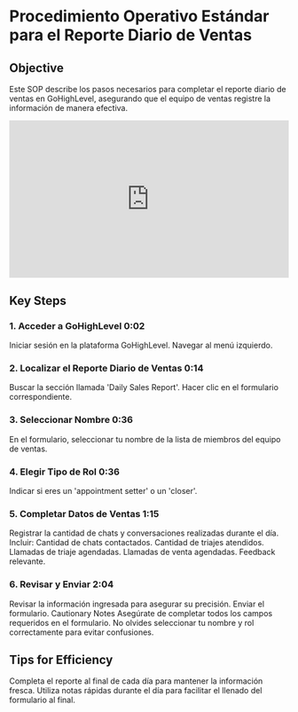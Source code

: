# Procedimiento Operativo Estándar para el Reporte Diario de Ventas
## Objective
Este SOP describe los pasos necesarios para completar el reporte diario de ventas en GoHighLevel, asegurando que el equipo de ventas registre la información de manera efectiva.

<div style="position: relative; padding-bottom: 56.25%; height: 0;"><iframe src="https://www.loom.com/embed/46a230cfbdd44d7fac433a77697c935c?sid=9f20a0c9-44ff-4da2-8509-2f11af0e3a98" frameborder="0" webkitallowfullscreen mozallowfullscreen allowfullscreen style="position: absolute; top: 0; left: 0; width: 100%; height: 100%;"></iframe></div>

## Key Steps
 
### 1. Acceder a GoHighLevel 0:02

Iniciar sesión en la plataforma GoHighLevel.
Navegar al menú izquierdo.
 
### 2. Localizar el Reporte Diario de Ventas 0:14

Buscar la sección llamada 'Daily Sales Report'.
Hacer clic en el formulario correspondiente.
 
### 3. Seleccionar Nombre 0:36

En el formulario, seleccionar tu nombre de la lista de miembros del equipo de ventas.
 
### 4. Elegir Tipo de Rol 0:36

Indicar si eres un 'appointment setter' o un 'closer'.
 
### 5. Completar Datos de Ventas 1:15

Registrar la cantidad de chats y conversaciones realizadas durante el día.
Incluir:
Cantidad de chats contactados.
Cantidad de triajes atendidos.
Llamadas de triaje agendadas.
Llamadas de venta agendadas.
Feedback relevante.
 
### 6. Revisar y Enviar 2:04

Revisar la información ingresada para asegurar su precisión.
Enviar el formulario.
Cautionary Notes
Asegúrate de completar todos los campos requeridos en el formulario.
No olvides seleccionar tu nombre y rol correctamente para evitar confusiones.
## Tips for Efficiency
Completa el reporte al final de cada día para mantener la información fresca.
Utiliza notas rápidas durante el día para facilitar el llenado del formulario al final.


